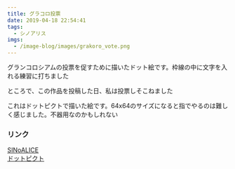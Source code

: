 ```yaml
---
title: グラコロ投票
date: 2019-04-18 22:54:41
tags:
  - シノアリス
imgs:
  - /image-blog/images/grakoro_vote.png
---
```


グランコロシアムの投票を促すために描いたドット絵です。枠線の中に文字を入れる練習に打ちました

ところで、この作品を投稿した日、私は投票しそこねました

これはドットピクトで描いた絵です。64x64のサイズになると指でやるのは難しく感じました。不器用なのかもしれない

### リンク
[SINoALICE](http://sinoalice.jp)  
[ドットピクト](https://play.google.com/store/apps/details?id=net.dotpicko.dotpict&hl=ja)
